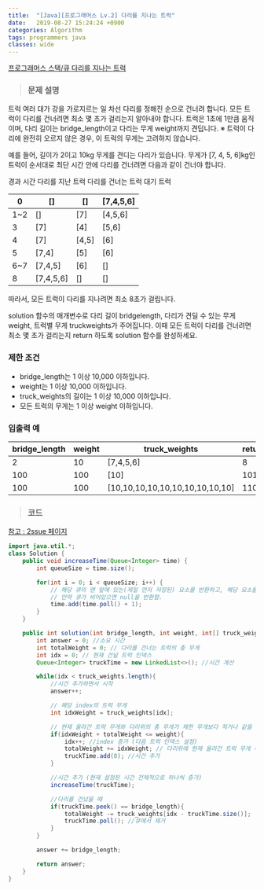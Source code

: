 ```yaml
---
title:  "[Java][프로그래머스 Lv.2] 다리를 지나는 트럭"
date:   2019-08-27 15:24:24 +0900
categories: Algorithm
tags: programmers java
classes: wide
---  
```


[프로그래머스 스택/큐 다리를 지나는 트럭](https://programmers.co.kr/learn/courses/30/lessons/42583)   

> ### 문제 설명

트럭 여러 대가 강을 가로지르는 일 차선 다리를 정해진 순으로 건너려 합니다. 모든 트럭이 다리를 건너려면 최소 몇 초가 걸리는지 알아내야 합니다. 트럭은 1초에 1만큼 움직이며, 다리 길이는 bridge_length이고 다리는 무게 weight까지 견딥니다.
※ 트럭이 다리에 완전히 오르지 않은 경우, 이 트럭의 무게는 고려하지 않습니다.

예를 들어, 길이가 2이고 10kg 무게를 견디는 다리가 있습니다. 무게가 [7, 4, 5, 6]kg인 트럭이 순서대로 최단 시간 안에 다리를 건너려면 다음과 같이 건너야 합니다.

경과 시간	다리를 지난 트럭	다리를 건너는 트럭	대기 트럭

| 0   	| []        	| []    	| [7,4,5,6] 	|
|-----	|-----------	|-------	|-----------	|
| 1~2 	| []        	| [7]   	| [4,5,6]   	|
| 3   	| [7]       	| [4]   	| [5,6]     	|
| 4   	| [7]       	| [4,5] 	| [6]       	|
| 5   	| [7,4]     	| [5]   	| [6]       	|
| 6~7 	| [7,4,5]   	| [6]   	| []        	|
| 8   	| [7,4,5,6] 	| []    	| []        	|

따라서, 모든 트럭이 다리를 지나려면 최소 8초가 걸립니다.

solution 함수의 매개변수로 다리 길이 bridgelength, 다리가 견딜 수 있는 무게 weight, 트럭별 무게 truckweights가 주어집니다. 이때 모든 트럭이 다리를 건너려면 최소 몇 초가 걸리는지 return 하도록 solution 함수를 완성하세요.

### 제한 조건

- bridge_length는 1 이상 10,000 이하입니다.
- weight는 1 이상 10,000 이하입니다.
- truck_weights의 길이는 1 이상 10,000 이하입니다.
- 모든 트럭의 무게는 1 이상 weight 이하입니다.

### 입출력 예

| bridge_length 	| weight 	| truck_weights                   	| return 	|
|---------------	|--------	|---------------------------------	|--------	|
| 2             	| 10     	| [7,4,5,6]                       	| 8      	|
| 100           	| 100    	| [10]                            	| 101    	|
| 100           	| 100    	| [10,10,10,10,10,10,10,10,10,10] 	| 110    	|

>### 코드

[참고 : 2ssue 페이지](https://2ssue.github.io/algorithm/programmers_42583/)

```java
import java.util.*;
class Solution {
    public void increaseTime(Queue<Integer> time) {
        int queueSize = time.size();

        for(int i = 0; i < queueSize; i++) {
            // 해당 큐의 맨 앞에 있는(제일 먼저 저장된) 요소를 반환하고, 해당 요소를 큐에서 제거함.
            // 만약 큐가 비어있으면 null을 반환함.
            time.add(time.poll() + 1);
        }
    }

    public int solution(int bridge_length, int weight, int[] truck_weights) {
        int answer = 0; //소요 시간
        int totalWeight = 0; // 다리를 건너는 트럭의 총 무게
        int idx = 0; // 현재 건널 트럭 인덱스
        Queue<Integer> truckTime = new LinkedList<>(); //시간 계산

        while(idx < truck_weights.length){
            //시간 추가하면서 시작
            answer++;

            // 해당 index의 트럭 무게
            int idxWeight = truck_weights[idx];

            // 현재 올라간 트럭 무게와 다리위의 총 무게가 제한 무개보다 적거나 같을 때
            if(idxWeight + totalWeight <= weight){
                idx++; //index 증가 (다음 트럭 인덱스 설정)
                totalWeight += idxWeight; // 다리위에 현재 올라간 트럭 무게 추가
                truckTime.add(0); //시간 추가
            }

            //시간 추가 (현재 설정된 시간 전체적으로 하나씩 증가)
            increaseTime(truckTime);

            //다리를 건넜을 때
            if(truckTime.peek() == bridge_length){
                totalWeight -= truck_weights[idx - truckTime.size()];
                truckTime.poll(); //큐에서 제거
            }
        }

        answer += bridge_length;

        return answer;
    }
}
```
